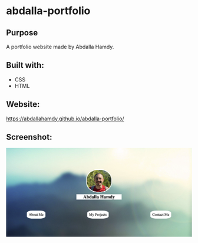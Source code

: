 # abdalla-portfolio

## Purpose
A portfolio website made by Abdalla Hamdy.

## Built with: 
* CSS
* HTML

## Website:
https://abdallahamdy.github.io/abdalla-portfolio/

## Screenshot:
![Alt text](./assets/images/portfolio-icon.png?raw=true "Portfolio Icon")
